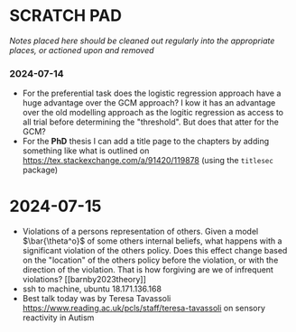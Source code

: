 # SCRATCH PAD

_Notes placed here should be cleaned out regularly into the appropriate places, or actioned upon and removed_

### 2024-07-14

* For the preferential task does the logistic regression approach have a huge advantage over the GCM approach? I kow it has an advantage over the old modelling approach as the logitic regression as access to all trial before determining the "threshold". But does that atter for the GCM?
* For the **PhD** thesis I can add a title page to the chapters by adding something like what is outlined on https://tex.stackexchange.com/a/91420/119878 (using the `titlesec` package)

# 2024-07-15

- Violations of a persons representation of others. Given a model $\bar{\theta^o}$ of some others internal beliefs, what happens with a significant violation of the others policy. Does this effect change based on the "location" of the others policy before the violation, or with the direction of the violation. That is how forgiving are we of infrequent violations? [[barnby2023theory]]
- ssh to machine, ubuntu 18.171.136.168
- Best talk today was by Teresa Tavassoli https://www.reading.ac.uk/pcls/staff/teresa-tavassoli on sensory reactivity in Autism